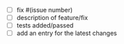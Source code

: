 * [ ] fix #(issue number)
* [ ] description of feature/fix
* [ ] tests added/passed
* [ ] add an entry for the latest changes
